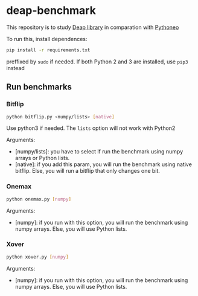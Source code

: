 # deap-benchmark

This repository is to study [Deap library](https://github.com/deap/deap) in comparation with [Pythoneo](https://github.com/iblancasa/PythonEO)

To run this, install dependences:
```bash
pip install -r requirements.txt
```

preffixed by `sudo` if needed. If both Python 2 and 3 are installed,
use `pip3` instead 

## Run benchmarks

### Bitflip
```bash
python bitflip.py <numpy/lists> [native]
```

Use python3 if needed. The `lists` option will not work with Python2

Arguments:
 * [numpy/lists]: you have to select if run the benchmark using numpy
   arrays or Python lists. 
 * [native]: if you add this param, you will run the benchmark using native bitflip. Else, you will run a bitflip that only changes one bit.


 ### Onemax
 ```bash
 python onemax.py [numpy]
 ```

Arguments:
* [numpy]: if you run with this option, you will run the benchmark using numpy arrays. Else, you will use Python lists.


### Xover
```bash
python xover.py [numpy]
```

Arguments:
* [numpy]: if you run with this option, you will run the benchmark using numpy arrays. Else, you will use Python lists.
